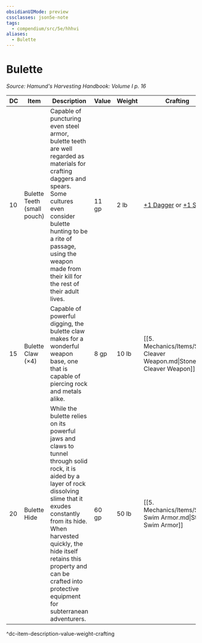 ```yaml
---
obsidianUIMode: preview
cssclasses: json5e-note
tags:
  - compendium/src/5e/hhhvi
aliases:
  - Bulette
---
```

# Bulette
*Source: Hamund's Harvesting Handbook: Volume I p. 16* 

| DC | Item | Description | Value | Weight | Crafting |
|----|------|-------------|-------|--------|----------|
| 10 | Bulette Teeth (small pouch) | Capable of puncturing even steel armor, bulette teeth are well regarded as materials for crafting daggers and spears. Some cultures even consider bulette hunting to be a rite of passage, using the weapon made from their kill for the rest of their adult lives. | 11 gp | 2 lb | [+1 Dagger](compendium/items/1-weapon.md) or [+1 Spear](compendium/items/1-weapon.md) |
| 15 | Bulette Claw (×4) | Capable of powerful digging, the bulette claw makes for a wonderful weapon base, one that is capable of piercing rock and metals alike. | 8 gp | 10 lb | [[5. Mechanics/Items/Stone Cleaver Weapon.md\|Stone Cleaver Weapon]] |
| 20 | Bulette Hide | While the bulette relies on its powerful jaws and claws to tunnel through solid rock, it is aided by a layer of rock dissolving slime that it exudes constantly from its hide. When harvested quickly, the hide itself retains this property and can be crafted into protective equipment for subterranean adventurers. | 60 gp | 50 lb | [[5. Mechanics/Items/Stone Swim Armor.md\|Stone Swim Armor]] |
^dc-item-description-value-weight-crafting
